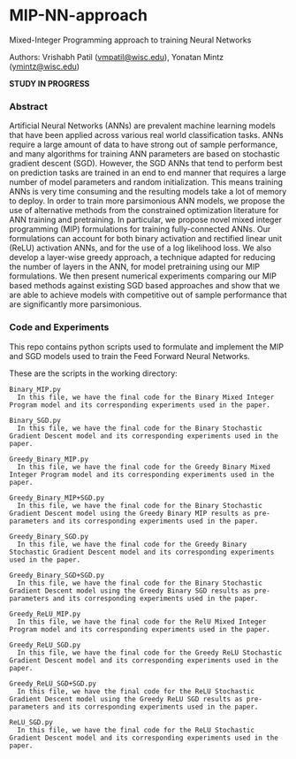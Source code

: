# MIP-NN-approach
Mixed-Integer Programming approach to training Neural Networks

Authors: Vrishabh Patil (vmpatil@wisc.edu), Yonatan Mintz (ymintz@wisc.edu)

**STUDY IN PROGRESS**

### Abstract ###

Artificial Neural Networks (ANNs) are prevalent machine learning models that have been applied across various real world classification tasks. ANNs require a large amount of data to have strong out of sample performance, and many algorithms for training ANN parameters are based on stochastic gradient descent (SGD). However, the SGD ANNs that tend to perform best on prediction tasks are trained in an end to end manner that requires a large number of model parameters and random initialization. This means training ANNs is very time consuming and the resulting models take a lot of memory to deploy. In order to train more parsimonious ANN models, we propose the use of alternative methods from the constrained optimization literature for ANN training and pretraining. In particular, we propose novel mixed integer programming (MIP) formulations for training fully-connected ANNs. Our formulations can account for both binary activation and rectified linear unit (ReLU) activation ANNs, and for the use of a log likelihood loss. We also develop a layer-wise greedy approach, a technique adapted for reducing the number of layers in the ANN, for model pretraining using our MIP formulations. We then present numerical experiments comparing our MIP based methods against existing SGD based approaches and show that we are able to achieve models with competitive out of sample performance that are significantly more parsimonious.

### Code and Experiments

This repo contains python scripts used to formulate and implement the MIP and SGD models used to train the Feed Forward Neural Networks.

These are the scripts in the working directory:

```
Binary_MIP.py
  In this file, we have the final code for the Binary Mixed Integer Program model and its corresponding experiments used in the paper.
  
Binary_SGD.py
  In this file, we have the final code for the Binary Stochastic Gradient Descent model and its corresponding experiments used in the paper.
  
Greedy_Binary_MIP.py
  In this file, we have the final code for the Greedy Binary Mixed Integer Program model and its corresponding experiments used in the paper.

Greedy_Binary_MIP+SGD.py
  In this file, we have the final code for the Binary Stochastic Gradient Descent model using the Greedy Binary MIP results as pre-parameters and its corresponding experiments used in the paper.

Greedy_Binary_SGD.py
  In this file, we have the final code for the Greedy Binary Stochastic Gradient Descent model and its corresponding experiments used in the paper.
  
Greedy_Binary_SGD+SGD.py
  In this file, we have the final code for the Binary Stochastic Gradient Descent model using the Greedy Binary SGD results as pre-parameters and its corresponding experiments used in the paper.
  
Greedy_ReLU_MIP.py
  In this file, we have the final code for the RelU Mixed Integer Program model and its corresponding experiments used in the paper.

Greedy_ReLU_SGD.py
  In this file, we have the final code for the Greedy ReLU Stochastic Gradient Descent model and its corresponding experiments used in the paper.
  
Greedy_ReLU_SGD+SGD.py
  In this file, we have the final code for the ReLU Stochastic Gradient Descent model using the Greedy ReLU SGD results as pre-parameters and its corresponding experiments used in the paper.

ReLU_SGD.py
  In this file, we have the final code for the ReLU Stochastic Gradient Descent model and its corresponding experiments used in the paper.
  
```
